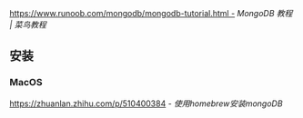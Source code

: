 https://www.runoob.com/mongodb/mongodb-tutorial.html - *MongoDB 教程 | 菜鸟教程*

## 安装

### MacOS

https://zhuanlan.zhihu.com/p/510400384 - *使用homebrew安装mongoDB*
